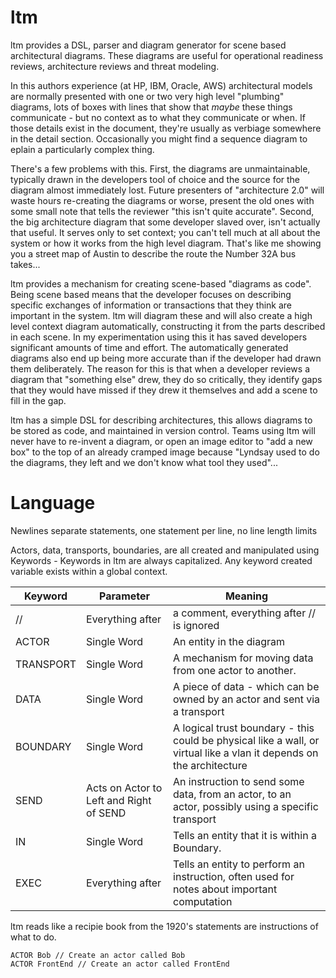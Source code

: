 # ltm
ltm provides a DSL, parser and diagram generator for scene based architectural diagrams. These diagrams are useful for operational readiness reviews, architecture reviews and threat modeling.

In this authors experience (at HP, IBM, Oracle, AWS) architectural models are normally presented with one or two very high level "plumbing" diagrams, lots of boxes with lines that show that _maybe_ these things communicate - but no context as to what they communicate or when. If those details exist in the document, they're usually as verbiage somewhere in the detail section. Occasionally you might find a sequence diagram to eplain a particularly complex thing.

There's a few problems with this. First, the diagrams are unmaintainable, typically drawn in the developers tool of choice and the source for the diagram almost immediately lost. Future presenters of "architecture 2.0" will waste hours re-creating the diagrams or worse, present the old ones with some small note that tells the reviewer "this isn't quite accurate". Second, the big architecture diagram that some developer slaved over, isn't actually that useful. It serves only to set context; you can't tell much at all about the system or how it works from the high level diagram. That's like me showing you a street map of Austin to describe the route the Number 32A bus takes... 

ltm provides a mechanism for creating scene-based "diagrams as code". Being scene based means that the developer focuses on describing specific exchanges of information or transactions that they think are important in the system. ltm will diagram these and will also create a high level context diagram automatically, constructing it from the parts described in each scene. In my experimentation using this it has saved developers significant amounts of time and effort. The automatically generated diagrams also end up being more accurate than if the developer had drawn them deliberately. The reason for this is that when a developer reviews a diagram that "something else" drew, they do so critically, they identify gaps that they would have missed if they drew it themselves and add a scene to fill in the gap.

ltm has a simple DSL for describing architectures, this allows diagrams to be stored as code, and maintained in version control. Teams using ltm will never have to re-invent a diagram, or open an image editor to "add a new box" to the top of an already cramped image because "Lyndsay used to do the diagrams, they left and we don't know what tool they used"...


# Language
Newlines separate statements, one statement per line, no line length limits

Actors, data, transports, boundaries, are all created and manipulated using Keywords - Keywords in ltm are always capitalized.
Any keyword created variable exists within a global context.


| Keyword | Parameter | Meaning | 
| ------- | --------| --- |
| //      | Everything after | a comment, everything after // is ignored |
| ACTOR   | Single Word | An entity in the diagram |
| TRANSPORT | Single Word | A mechanism for moving data from one actor to another. |
| DATA    | Single Word | A piece of data - which can be owned by an actor and sent via a transport |
| BOUNDARY | Single Word | A logical trust boundary - this could be physical like a wall, or virtual like a vlan it depends on the architecture |
| SEND | Acts on Actor to Left and Right of SEND | An instruction to send some data, from an actor, to an actor, possibly using a specific transport |
| IN | Single Word | Tells an entity that it is within a Boundary. |
| EXEC | Everything after | Tells an entity to perform an instruction, often used for notes about important computation |


ltm reads like a recipie book from the 1920's statements are instructions of what to do.

```
ACTOR Bob // Create an actor called Bob
ACTOR FrontEnd // Create an actor called FrontEnd
